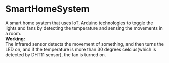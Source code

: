 # SmartHomeSystem
A smart home system that uses IoT, Arduino technologies to toggle the lights and fans by detecting the temperature and sensing the movements in a room.<br>
<b>Working:</b><br>
The Infrared sensor detects the movement of something, and then turns the LED on, and if the temperature is more than 30 degrees celcius(which is detected by DHT11 sensor), the fan is turned on. 
